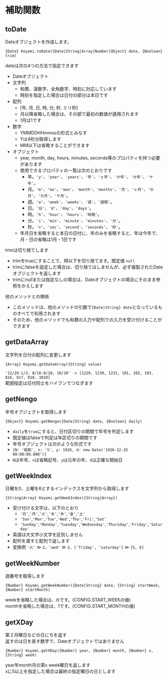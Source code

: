 # 補助関数

## toDate

Dateオブジェクトを作成します。  

`{Date} Koyomi.toDate({Date|String|Array|Number|Object} date, {Boolean} trim)`

dateは次の4つの方法で指定できます

  + Dateオブジェクト
  + 文字列
      + 和暦、漢数字、全角数字、時刻に対応しています
      + 時刻を指定した場合は日付の部分は本日です
  + 配列
      + [年, 月, 日, 時, 分, 秒, ミリ秒]
      + 月以降省略した場合は、その部で最初の数値が適用されます
      + 1月は1です
  + 数字
      + YMMDDHHmmssの形式とみなす
      + Yは4桁分取得します
      + MM以下は省略することができます
  + オブジェクト
      + year, month, day, hours, minutes, seconds等のプロパティを持つ必要があります
      + 使用できるプロパティの一覧は次のとおりです
          + 年。`'y'`、`'year'`、`'years'`、`'年'`、`'ヶ年'`、`'か年'`、`'カ年'`、`'ケ年'`。
          + 月。`'m'`、`'mo'`、`'mon'`、`'month'`、`'months'`、`'月'`、`'ヶ月'`、`'か月'`、`'カ月'`、`'ケ月'`。
          + 週。`'w'`、`'week'`、`'weeks'`、`'週'`、`'週間'`。
          + 日。`'日'`、`'d'`、`'day'`、`'days'`。
          + 時。`'h'`、`'hour'`、`'hours'`、`'時間'`。
          + 分。`'i'`、`'min'`、`'minute'`、`'minutes'`、`'分'`。
          + 秒。`'s'`、`'sec'`、`'second'`、`'seconds'`、`'秒'`。
      + 年月日を省略すると本日の日付に、年のみを省略すると、年は今年で、月・日の省略は1月・1日です

trimは切り捨てします

  + trimをtrueにすることで、時以下を切り捨てます。既定値 `null`
  + trimにfalseを設定した場合は、切り捨てはしませんが、必ず複製されたDateオブジェクトを返します
  + trimにnullまたは指定なしの場合は、Dateオブジェクトの場合にそのまま参照をかえします

他のメソッドとの関係

  + このメソッドは、他のメソッドの引数で`{Date|String} date`となっているものすべてで利用されます
  + そのため、他のメソッドでも和暦の入力や配列での入力を受け付けることができます

## getDataArray

文字列を日付の配列に変更します

`{Array} Koyomi.getDateArray({String} value)`

`'12/29-1/3, 8/16-8/18, 10/10' -> [1229, 1230, 1231, 101, 102, 103, 816, 817, 818, 1010] `  
範囲指定は日付同士をハイフンでつなぎます
 
## getNengo

年号オブジェクトを取得します

`{Object} Koyomi.getNengo({Date|String} date, {Boolean} daily)`

  + `daily`を`true`にすると、日付区切りの期間で年号を判定します
  + 既定値はfalseで判定は年区切りの期間です
  + 年号オブジェクトは次のような形式です
  + `{N: '昭和', n: 'S', y: 1926, d: new Date('1926-12-25 00:00:00.000')}`
  + `N`は年号、`n`は省略記号、`y`は元年の年、`d`は正確な開始日

## getWeekIndex

日曜を0、土曜を6とするインデックスを文字列から取得します

`{String|Array} Koyomi.getWeekIndex({String|Array})`

  + 受け付ける文字は、以下のとおり
      + `'日'`,`'月'`,`'火'`,`'水'`,`'木'`,`'金'`,`'土'`
      + `'Sun'`,`'Mon'`,`'Tue'`,`'Wed'`,`'Thu'`,`'Fri'`,`'Sat'`
      + `'Sunday'`,`'Monday'`,`'Tuesday'`,`'Wednesday'`,`'Thursday'`,`'Friday'`,`'Saturday'`
  + 英語は大文字小文字を区別しません
  + 配列を渡すと配列で返します
  + 変換例 `'火'` &#x226B; `2`、`'wed'` &#x226B; `3`、`['friday', 'saturday']` &#x226B; `[5, 6]`

## getWeekNumber

週番号を取得します

`{Number} Koyomi.getWeekNumber({Date|String} date, {String} startWeek, {Number} startMonth)`

weekを省略した場合は、`月`です。(CONFIG.START_WEEKの値)  
monthを省略した場合は、1です。(CONFIG.START_MONTHの値)

## getXDay

第２月曜日などの日にちを返す  
返すのは日を表す数字で、Dateオブジェクトではありません

`{Number} Koyomi.getXDay({Number} year, {Number} month, {Number} x, {String} week)`

year年month月の第x week曜日を返します  
xに5以上を指定した場合は最終の指定曜日の日とします
